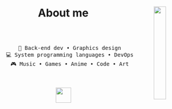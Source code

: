 <div align="center">
<img src="[https://media.discordapp.net/attachments/1150263620295475230/1182168000233754704/lluSUpd.jpg?ex=6583b6be&is=657141be&hm=c7a4cd0a9220aba879f6d8498e4f1023a45b110ef0134fa50a755f6a8a490930&=&format=webp&width=372&height=662](https://cdn.discordapp.com/attachments/1159949711776694272/1211208546515943494/images.png?ex=65ed5cdc&is=65dae7dc&hm=cf07c463c87b398c7b36fb84081d57d202378213a709e9f1d2361d002e8e60e1&)" width="25%" align="right" />
<h1>About me</h1>
<br><br>
<pre>
    💼 Back-end dev • Graphics design
    💻 System programming languages • DevOps
    🎮 Music • Games • Anime • Code • Art
</pre>
<br><br>
<img src="https://cdn.discordapp.com/emojis/1024751291504791654.gif?size=256" height="40" />
</div>
